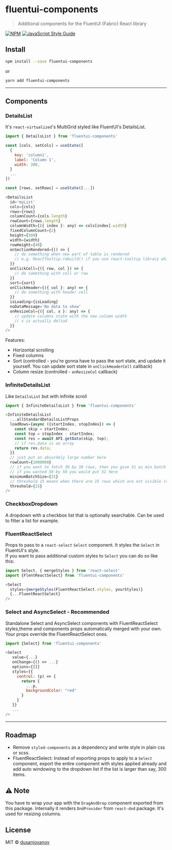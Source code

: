 # fluentui-components

> Additional components for the FluentUI (Fabric) React library

[![NPM](https://img.shields.io/npm/v/fluentui-components.svg)](https://www.npmjs.com/package/fluentui-components) [![JavaScript Style Guide](https://img.shields.io/badge/code_style-standard-brightgreen.svg)](https://standardjs.com)

## Install

```bash
npm install --save fluentui-components
```

or

```bash
yarn add fluentui-components
```

---

## Components

### DetailsList

It's `react-virtualized`'s MultiGrid styled like FluentUI's DetailsList.

```javascript
import { DetailsList } from 'fluentui-components'

const [cols, setCols] = useState([
  {
    key: 'column1',
    label: 'Column 1',
    width: 300,
  }
  ...
])

const [rows, setRows] = useState([...])

<DetailsList
  id='myList'
  cols={cols}
  rows={rows}
  columnCount={cols.length}
  rowCount={rows.length}
  columnWidth={({ index }: any) => cols[index].width}
  fixedColumnCount={2}
  height={500}
  width={width}
  rowHeight={40}
  onSectionRendered={() => {
    // do something when new part of table is rendered
    // e.g. ReactTooltip.rebuild() if you use react-tooltip library which I recommend
  }}
  onClickCell={({ row, col }) => {
    // do something with cell or row
  }}
  sort={sort}
  onClickHeader={({ col }: any) => {
    // do something with header cell
  }}
  isLoading={isLoading}
  noDataMessage='No data to show'
  onResizeCol={({ col, x }: any) => {
    // update columns state with the new column width
    // x is actually deltaX 
  }}
/>
```

Features:

- Horizontal scrolling
- Fixed columns
- Sort (controlled - you're gonna have to pass the sort state, and update it yourself. You can update sort state in `onClickHeaderCell` callback)
- Column resize (controlled - `onResizeCol` callback)

### InfiniteDetailsList

Like `DetailsList` but with infinite scroll

```javascript
import { InfiniteDetailsList } from 'fluentui-components'

<InfiniteDetailsList 
  ...allStandardDetailsListProps
  loadRows={async ({startIndex, stopIndex}) => {
    const skip = startIndex;
    const top = stopIndex - startIndex;
    const res = await API.getData(skip, top);
    // if res.data is an array
    return res.data;
  }}
  // just put an absurdely large number here
  rowCount={1000000}
  // if you want to fetch 30 by 30 rows, then you give 31 as min batch size (because we do stopIndex - startIndex to calculate top)
  // if you wanted 50 by 50 you would put 51 here
  minimumBatchSize={31}
  // threshold 15 means when there are 15 rows which are not visible (not yet been scrolled to), call loadRows 
  threshold={15}
/>

```

### CheckboxDropdown

A dropdown with a checkbox list that is optionally searchable. Can be used to filter a list for example.

### FluentReactSelect

Props to pass to a `react-select` `Select` component. It styles the `Select` in FluentUI's style. <br />
If you want to pass additional custom styles to `Select` you can do so like this:

```javascript
import Select, { mergeStyles } from 'react-select'
import {FlentReactSelect} from 'fluentui-components'

<Select
  styles={mergeStyles(FluentReactSelect.styles, yourStyles)}
  {...FluentReactSelect}
/>

```

### Select and AsyncSelect - Recommended

Standalone Select and AsyncSelect components with FluentReactSelect styles,theme and components props automatically merged with your own.
Your props override the FluentReactSelect ones.

```javascript
import {Select} from 'fluentui-components'

<Select
   value={...}
   onChange={() => ...}
   options={[]}
   styles={{
     control: (p) => {
       return {
         ...p,
         backgroundColor: "red"
       }
     }
   }}
   ...
/>
```

---

## Roadmap

- Remove `styled-components` as a dependency and write style in plain css or scss.
- FluentReactSelect: Instead of exporting props to apply to a `Select` component, export the entire component with styles applied already and
  add auto windowing to the dropdown list if the list is larger than say, 300 items.

## ⚠️ Note

You have to wrap your app with the `DragAndDrop` component exported from this package. Internally it renders `DndProvider` from `react-dnd` package.
It's used for resizing columns.

## License

MIT © [dusanjovanov](https://github.com/dusanjovanov)
